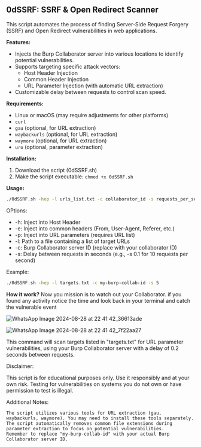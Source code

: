 ## 0dSSRF: SSRF & Open Redirect Scanner

This script automates the process of finding Server-Side Request Forgery (SSRF) and Open Redirect vulnerabilities in web applications.

**Features:**

* Injects the Burp Collaborator server into various locations to identify potential vulnerabilities.
* Supports targeting specific attack vectors:
    * Host Header Injection
    * Common Header Injection
    * URL Parameter Injection (with automatic URL extraction)
* Customizable delay between requests to control scan speed.

**Requirements:**

* Linux or macOS (may require adjustments for other platforms)
* `curl`
* `gau` (optional, for URL extraction)
* `waybackurls` (optional, for URL extraction)
* `waymore` (optional, for URL extraction)
* `uro` (optional, parameter extraction)

**Installation:**

1. Download the script (0dSSRF.sh)
2. Make the script executable: `chmod +x 0dSSRF.sh`

**Usage:**

```bash
./0dSSRF.sh -hep -l urls_list.txt -c collaborator_id -s requests_per_second
```
OPtions:

* -h: Inject into Host Header
* -e: Inject into common headers (From, User-Agent, Referer, etc.)
* -p: Inject into URL parameters (requires URL list)
* -l: Path to a file containing a list of target URLs
* -c: Burp Collaborator server ID (replace with your collaborator ID)
* -s: Delay between requests in seconds (e.g., -s 0.1 for 10 requests per second)

Example:
```bash
./0dSSRF.sh -hep -l targets.txt -c my-burp-collab-id -s 5
```

**How it work?**
Now you mission is to watch out your Collaborator. if you found any activity notice the time and look back in your terminal and catch the vulnerable event

 ![WhatsApp Image 2024-08-28 at 22 41 42_36613ade](https://github.com/user-attachments/assets/5f7de255-930c-4c3d-b435-2135bc3b665e)

![WhatsApp Image 2024-08-28 at 22 41 42_7f22aa27](https://github.com/user-attachments/assets/0eb10439-7124-464e-9eb3-9e377adfada7)




This command will scan targets listed in "targets.txt" for URL parameter vulnerabilities, using your Burp Collaborator server with a delay of 0.2 seconds between requests.

Disclaimer:

This script is for educational purposes only. Use it responsibly and at your own risk. Testing for vulnerabilities on systems you do not own or have permission to test is illegal.

Additional Notes:

    The script utilizes various tools for URL extraction (gau, waybackurls, waymore). You may need to install these tools separately.
    The script automatically removes common file extensions during parameter extraction to focus on potential vulnerabilities.
    Remember to replace "my-burp-collab-id" with your actual Burp Collaborator server ID.
